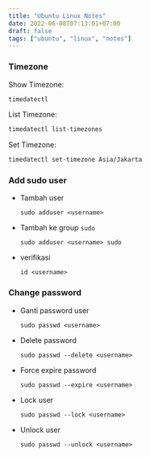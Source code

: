 ```yaml
---
title: "Ubuntu Linux Notes"
date: 2022-06-08T07:13:01+07:00
draft: false
tags: ["ubuntu", "linux", "notes"]
---
```


### Timezone

Show Timezone:

```bash
timedatectl
```

List Timezone:

```bash
timedatectl list-timezones
```

Set Timezone:

```bash
timedatectl set-timezone Asia/Jakarta
```

### Add sudo user

* Tambah user
  ```
  sudo adduser <username>
  ```
* Tambah ke group `sudo`
  ```
  sudo adduser <username> sudo
  ```
* verifikasi
  ```
  id <username>
  ```

### Change password

* Ganti password user
  ```
  sudo passwd <username>
  ```
* Delete password
  ```
  sudo passwd --delete <username>
  ```
* Force expire password
  ```
  sudo passwd --expire <username>
  ```
* Lock user
  ```
  sudo passwd --lock <username>
  ```
* Unlock user
  ```
  sudo passwd --unlock <username>
  ```
